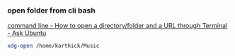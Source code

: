 ### open folder from cli bash


[command line - How to open a directory/folder and a URL through Terminal - Ask Ubuntu](https://askubuntu.com/questions/17062/how-to-open-a-directory-folder-and-a-url-through-terminal "command line - How to open a directory/folder and a URL through Terminal - Ask Ubuntu")


 

```bash
xdg-open /home/karthick/Music

```
